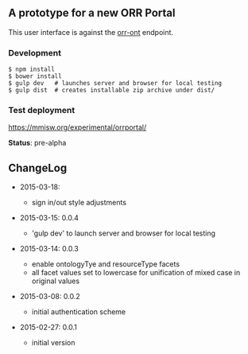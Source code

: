 ## A prototype for a new ORR Portal

This user interface is against the [orr-ont](https://github.com/mmisw/orr-ont) endpoint.

### Development

```
$ npm install
$ bower install
$ gulp dev   # launches server and browser for local testing
$ gulp dist  # creates installable zip archive under dist/
```

### Test deployment

https://mmisw.org/experimental/orrportal/

**Status**: pre-alpha


## ChangeLog ##

* 2015-03-18:
    * sign in/out style adjustments

* 2015-03-15: 0.0.4
    * 'gulp dev' to launch server and browser for local testing

* 2015-03-14: 0.0.3
    * enable ontologyTye and resourceType facets
    * all facet values set to lowercase for unification of mixed case in original values

* 2015-03-08: 0.0.2
    * initial authentication scheme

* 2015-02-27: 0.0.1
    * initial version

